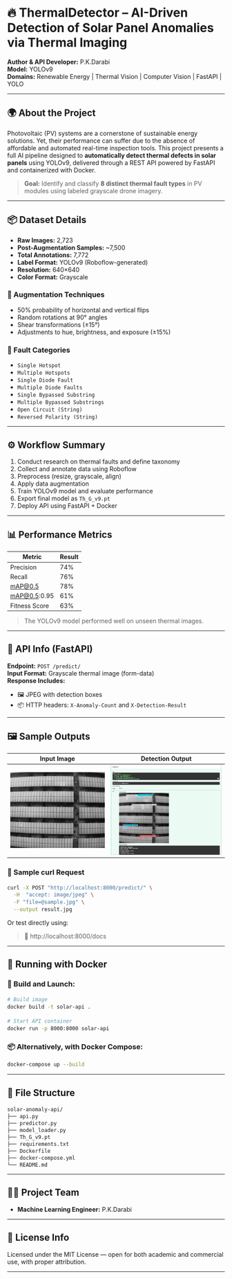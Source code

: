 # 🔥 ThermalDetector – AI-Driven Detection of Solar Panel Anomalies via Thermal Imaging

**Author & API Developer:** P.K.Darabi  
**Model:** YOLOv9  
**Domains:** Renewable Energy | Thermal Vision | Computer Vision | FastAPI | YOLO

---

## 🌍 About the Project

Photovoltaic (PV) systems are a cornerstone of sustainable energy solutions. Yet, their performance can suffer due to the absence of affordable and automated real-time inspection tools. This project presents a full AI pipeline designed to **automatically detect thermal defects in solar panels** using YOLOv9, delivered through a REST API powered by FastAPI and containerized with Docker.

> **Goal:** Identify and classify **8 distinct thermal fault types** in PV modules using labeled grayscale drone imagery.

---

## 📦 Dataset Details

- **Raw Images:** 2,723  
- **Post-Augmentation Samples:** ~7,500  
- **Total Annotations:** 7,772  
- **Label Format:** YOLOv9 (Roboflow-generated)  
- **Resolution:** 640×640  
- **Color Format:** Grayscale

### 🔄 Augmentation Techniques

- 50% probability of horizontal and vertical flips  
- Random rotations at 90° angles  
- Shear transformations (±15°)  
- Adjustments to hue, brightness, and exposure (±15%)

### 🧪 Fault Categories

- `Single Hotspot`  
- `Multiple Hotspots`  
- `Single Diode Fault`  
- `Multiple Diode Faults`  
- `Single Bypassed Substring`  
- `Multiple Bypassed Substrings`  
- `Open Circuit (String)`  
- `Reversed Polarity (String)`

---

## ⚙️ Workflow Summary

1. Conduct research on thermal faults and define taxonomy  
2. Collect and annotate data using Roboflow  
3. Preprocess (resize, grayscale, align)  
4. Apply data augmentation  
5. Train YOLOv9 model and evaluate performance  
6. Export final model as `Th_G_v9.pt`  
7. Deploy API using FastAPI + Docker

---

## 📊 Performance Metrics

| Metric        | Result |
|---------------|--------|
| Precision     | 74%    |
| Recall        | 76%    |
| mAP@0.5       | 78%    |
| mAP@0.5:0.95  | 61%    |
| Fitness Score | 63%    |

> The YOLOv9 model performed well on unseen thermal images.

---

## 🧠 API Info (FastAPI)

**Endpoint:** `POST /predict/`  
**Input Format:** Grayscale thermal image (form-data)  
**Response Includes:**  
- 🖼️ JPEG with detection boxes  
- 📦 HTTP headers: `X-Anomaly-Count` and `X-Detection-Result`

---

## 🖼️ Sample Outputs

| Input Image | Detection Output |
|-------------|------------------|
| ![Input](Results/INPUT.jpg) | ![Output](Results/OUTPUT.png) |

### 🔁 Sample curl Request

```bash
curl -X POST "http://localhost:8000/predict/" \
  -H  "accept: image/jpeg" \
  -F "file=@sample.jpg" \
  --output result.jpg
```

Or test directly using:

> 🔗 http://localhost:8000/docs

---

## 🐳 Running with Docker

### 🔧 Build and Launch:

```bash
# Build image
docker build -t solar-api .

# Start API container
docker run -p 8000:8000 solar-api
```

### 📦 Alternatively, with Docker Compose:

```bash
docker-compose up --build
```

---

## 📁 File Structure

```
solar-anomaly-api/
├── api.py
├── predictor.py
├── model_loader.py
├── Th_G_v9.pt
├── requirements.txt
├── Dockerfile
├── docker-compose.yml
└── README.md
```

---

## 👨‍💻 Project Team

- **Machine Learning Engineer:** P.K.Darabi

---

## 📜 License Info

Licensed under the MIT License — open for both academic and commercial use, with proper attribution.

---

